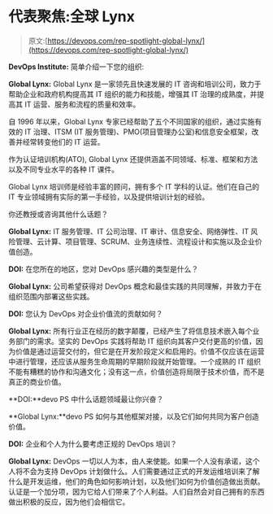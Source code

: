 # 代表聚焦:全球 Lynx

> 原文:[https://devops.com/rep-spotlight-global-lynx/](https://devops.com/rep-spotlight-global-lynx/)

**DevOps Institute:** 简单介绍一下您的组织:

**Global Lynx:** Global Lynx 是一家领先且快速发展的 IT 咨询和培训公司，致力于帮助企业和政府机构提高其 IT 组织的能力和技能，增强其 IT 治理的成熟度，并提高其 IT 运营、服务和流程的质量和效率。

自 1996 年以来，Global Lynx 专家已经帮助了五个不同国家的组织，通过实施有效的 IT 治理、ITSM (IT 服务管理)、PMO(项目管理办公室)和信息安全框架，改善并经常转变他们的 IT 运营。

作为认证培训机构(ATO), Global Lynx 还提供涵盖不同领域、标准、框架和方法以及不同专业水平的各种 IT 课件。

Global Lynx 培训师是经验丰富的顾问，拥有多个 IT 学科的认证。他们在自己的 IT 专业领域拥有实际的第一手经验，以及提供培训计划的经验。

你还教授或咨询其他什么话题？

**Global Lynx:** IT 服务管理、IT 公司治理、IT 审计、信息安全、网络弹性、IT 风险管理、云计算、项目管理、SCRUM、业务连续性、流程设计和实施以及企业价值创造。

**DOI:** 在您所在的地区，您对 DevOps 感兴趣的类型是什么？

**Global Lynx:** 公司希望获得对 DevOps 概念和最佳实践的共同理解，并致力于在组织范围内部署这些实践。

**DOI:** 您认为 DevOps 对企业价值流的贡献如何？

**Global Lynx:** 所有行业正在经历的数字颠覆，已经产生了将信息技术嵌入每个业务部门的需求。坚实的 DevOps 实践将帮助 IT 组织向其客户交付更高的价值，因为价值是通过运营交付的，但它是在开发阶段定义和启用的。价值不仅应该在运营中进行管理，还应该从服务生命周期的早期阶段就开始管理。一个成熟的 IT 组织不能有糟糕的协作和沟通文化；没有这一点，价值创造将局限于技术价值，而不是真正的商业价值。

**DOI:**devo PS 中什么话题领域最让你兴奋？

**Global Lynx:**devo PS 如何与其他框架对接，以及它们如何共同为客户创造价值。

**DOI:** 企业和个人为什么要考虑正规的 DevOps 培训？

**Global Lynx:** DevOps 一切以人为本，由人来使能。如果一个人没有承诺，这个人将不会为支持 DevOps 计划做什么。人们需要通过正式的开发运维培训来了解什么是开发运维，他们的角色如何影响计划，以及他们如何为价值创造做出贡献。认证是一个加分项，因为它给人们带来了个人利益。人们自然会对自己拥有的东西做出积极的反应，因为他们会相信它。